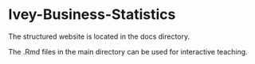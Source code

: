 # Ivey-Business-Statistics

 The structured website is located in the docs directory.

 The .Rmd files in the main directory can be used for interactive teaching.   
